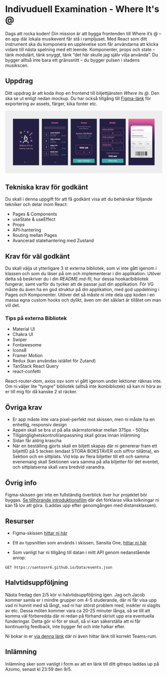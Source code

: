 # Indivuduell Examination - Where It's @

Dags att rocka koden! Din mission är att bygga frontenden till Where it’s @ – en app där lokala musikevent får stå i rampljuset.
Med React som ditt instrument ska du komponera en upplevelse som får användarna att klicka vidare till nästa spelning med ett leende.
Komponenter, props och state – tänk modulärt, tänk snyggt, tänk “det här skulle jag själv vilja använda”.
Du bygger alltså inte bara ett gränssnitt – du bygger pulsen i stadens musikscen.

## Uppdrag

Ditt uppdrag är att koda ihop en frontend till biljettjänsten _Where its @_. Den ska se ut enligt nedan mockup. Du har också tillgång till [Figma-länk](https://www.figma.com/file/vcgWPPy2q44oZZ2eORL1wB/Where-its-light?node-id=0%3A1) för exportering av assets, färger, kika fonter etc.

![screen](./screen.png)

## Tekniska krav för godkänt

Du skall i denna uppgift för att få godkänt visa att du behärskar följande tekniker och delar inom React:

- Pages & Components
- useState & useEffect
- Props
- API-hantering
- Routing mellan Pages
- Avancerad statehantering med Zustand

## Krav för väl godkänt

Du skall välja ut ytterligare 3 st externa bibliotek, som vi inte gått igenom i klassen och som du läser på om och implementerar i din applikation. Utöver detta så beskriver du i din _README.md_-fil, hur dessa hookar/bibliotek fungerar, samt varför du tycker att de passar just din applikation. För VG måste du även ha en god struktur på din applikation, med god uppdelning i Pages och Komponenter. Utöver det så måste ni inte dela upp koden i en massa egna custom hooks och dylikt, även om det såklart är tillåtet om man vill det.

### Tips på externa Bibliotek

- Material UI
- Chakra UI
- Swiper
- Fontawesome
- Icons8
- Framer Motion
- Redux (kan användas istället för Zutand)
- TanStack React Query
- react-confetti

React-router-dom, axios osv som vi gått igenom under lektioner räknas inte. Om ni väljer lite "tyngre" bibliotek (alltså inte ikonbibliotek) så kan ni höra av er till mig för då kanske 2 st räcker. 

## Övriga krav

- Er app måste inte vara pixel-perfekt mot skissen, men ni måste ha en enhetlig, responsiv design
- Appen skall se bra ut på alla skärmstorlekar mellan 375px - 500px
- Tillgänglighetskontroll/anpassning skall göras innan inlämning
- Sidan får aldrig krascha
- När en beställing gjorts skall en biljett skapas där ni genererar fram ett biljettID på 5 tecken (endast STORA BOKSTÄVER och siffror tillåtna), en Sektion och en sittplats. Vid köp av flera biljetter till ett och samma evenemang skall Sektionen vara samma på alla biljetter för det eventet, och sittplatserna skall vara bredvid varandra.

## Övrig info

Figma-skissen ger inte en fullständig överblick över hur projektet bör byggas. [Se tillhörande introduktionsfilm]() där det förklaras vilka tolkningar ni kan få lov att göra. (Laddas upp efter genomgången med distansklassen).

## Resurser

- Figma-skissen [hittar ni här](https://www.figma.com/file/vcgWPPy2q44oZZ2eORL1wB/Where-its-light?node-id=0%3A1)

- Ett av typsnitten som används i skissen, Sansita One, [hittar ni här](https://www.1001fonts.com/sansita-one-font.html)

- Som vanligt har ni tillgång till datan i mitt API genom nedanstående anrop:

```
GET https://santosnr6.github.io/Data/events.json
```

## Halvtidsuppföljning

Nästa fredag den 2/5 kör vi halvtidsuppföljning igen. Jag och Jacob kommer samla er i mindre grupper om 4-5 studerande, där ni får visa upp vad ni hunnit med så långt, vad ni har störst problem med, insikter ni slagits av etc. Dessa möten kommer vara ca 20-25 minuter långa, så se till att komma väl förberedda där ni redan på förhand skrivit upp era eventuella funderingar. Detta gör vi för er skull, så vi kan säkerställa att ni får kontinuerlig feedback, inte bygger fel och inte halkar efter.

Ni bokar in er [via denna länk](https://docs.google.com/spreadsheets/d/1RDqNrn4iVknkT4vJwDWULNPqm8e2bsgHynRPu6JIk4k/edit?usp=sharing) där ni även hittar länk till korrekt Teams-rum.

## Inlämning

Inlämning sker som vanligt i form av att en länk till ditt gitrepo laddas up på Azomo, senast kl 23:59 den 9/5.
